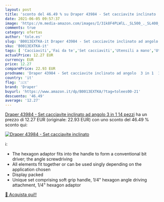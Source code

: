 ```yaml
---
layout: post
title: 'sconto del 46.49 % su Draper 43984 - Set cacciavite inclinato   '
date: 2021-06-05 09:57:37
image: 'https://m.media-amazon.com/images/I/31k8F4PLWlL._SL500_._SL400_.jpg'
comments: true
category: ofertas
author: 'tole.es'
slug: 'B0013EXTKA-it Draper 43984 - Set cacciavite inclinato ad angolo 3 in 1...'
sku: 'B0013EXTKA-it'
tags: [ 'Cacciaviti','Fai da te','Set cacciaviti','Utensili a mano','Utensili elettrici e a mano','draper', ]
actualPrice: 12.27 EUR
currency: EUR
price: 12.27
comparePrice: 22.93 EUR
prodname: 'Draper 43984 - Set cacciavite inclinato ad angolo  3 in 1  14 pezzi'
country: 'it'
flag: '🇮🇹'
brand: 'Draper'
buyurl: 'https://www.amazon.it/dp/B0013EXTKA/?tag=tolees00-21'
descuento: '46.49'
average: '12.27'
---
```


[Draper 43984 - Set cacciavite inclinato ad angolo  3 in 1  14 pezzi](https://www.amazon.it/dp/B0013EXTKA/?tag=tolees00-21) ha un prezzo di 12.27 EUR (originale: 22.93 EUR) con uno sconto del 46.49 % sconto qui:

[![Draper 43984 - Set cacciavite inclinato ](https://m.media-amazon.com/images/I/31k8F4PLWlL._SL500_._SL400_.jpg)](https://www.amazon.it/dp/B0013EXTKA/?tag=tolees00-21)

ℹ️:

- The hexagon adaptor fits into the handle to form a conventional bit driver; the angle screwdriving
- All elements fit together or can be used singly depending on the application chosen
- Display packed
- Unique set comprising soft grip handle, 1/4" hexagon angle driving attachment, 1/4" hexagon adaptor

[🛒 Acquista qui!!](https://www.amazon.it/dp/B0013EXTKA/?tag=tolees00-21)
